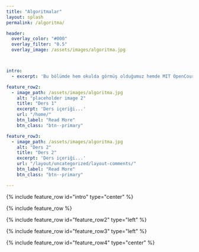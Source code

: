 ```yaml
---
title: "Algoritmalar"
layout: splash
permalink: /algoritma/

header:
  overlay_color: "#000"
  overlay_filter: "0.5"
  overlay_image: /assets/images/algoritma.jpg



intro:
  - excerpt: 'Bu bölümde hem okulda görmüş olduğumuz hemde MIT OpenCourseWare (Massachusetts Institute of Technology) tarafından yayınlanan dersleri takip ederek algoritmaları anlatıp, kodlarını inceleyeceğiz.'

feature_row2:
  - image_path: /assets/images/algoritma.jpg
    alt: "placeholder image 2"
    title: "Ders 1"
    excerpt: 'Ders içeriği...'
    url: "/home/"
    btn_label: "Read More"
    btn_class: "btn--primary"

feature_row3:
  - image_path: /assets/images/algoritma.jpg
    alt: "Ders 2"
    title: "Ders 2"
    excerpt: 'Ders içeriği...'
    url: "/layout/uncategorized/layout-comments/"
    btn_label: "Read More"
    btn_class: "btn--primary"

---
```


{% include feature_row id="intro" type="center" %}

{% include feature_row %}

{% include feature_row id="feature_row2" type="left" %}

{% include feature_row id="feature_row3" type="left" %}

{% include feature_row id="feature_row4" type="center" %}
